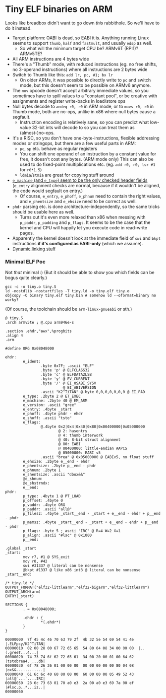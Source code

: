 # Tiny ELF binaries on ARM

Looks like breadbox didn't want to go down *this* rabbithole. So we'll have to
do it instead.

* Target platform: OABI is dead, so EABI it is. Anything running Linux seems to
  support `thumb`, `half` and `fastmult`, and usually `edsp` as well.
  * So what will the minimum target CPU be? ARMv6T (RPI1)? ARMv5TE?
* All ARM instructions are 4 bytes wide
* There's a "Thumb" mode, with reduced instructions (eg. no free shifts, no
  3-operand instructions) where all instructions are 2 bytes wide
* Switch to Thumb like this: `add lr, pc, #1; bx lr`
  * On older ARMs, it was possible to directly write to `pc` and switch mode,
    but this doesn't seem to be possible on ARMv6 anymore.
* The `mov` opcode doesn't accept arbitrary immediate values, so you sometimes
  have to spill values to a "constant pool", or be creative with assignments
  and register write-backs in load/store ops
* Null bytes decode to `andeq r0, r0` in ARM mode, or to `movs r0, r0` in Thumb
  mode, both are no-ops, unlike in x86 where null bytes cause a segfault.
  * Instruction encoding is relatively sane, so you can predict what low-value
    32-bit ints will decode to so you can treat them as (almost-)no-ops.
* It's a RISC, so you don't have one-byte-instructions, flexible addressing
  modes or stringops, but there are a few useful parts in ARM:
  * `pc`, `sp` etc. behave as regular registers
  * You can shift one operand of an instruction by a constant value for free,
    it doesn't cost any bytes. (ARM mode only) This can also be used to do
    fixed-point multiplications etc. (eg. `add r0, r0, lsr #1` for `r0*1.5`)
  * `ldmia`/`stmia` are great for copying stuff around
* [`e_machine` (and `e_type`) seem to be the only checked header fields
  ](https://code.woboq.org/linux/linux/arch/arm/kernel/elf.c.html) (`e_entry`
  alignment checks are normal, because if it wouldn't be aligned, the code
  would segfault on entry.)
  * Of course, `e_entry`, `e_phoff`, `e_phnum` need to contain the right
    values, and `e_phentsize` and `e_ehsize` need to be correct as well.
* `phdr` parsing etc. is done architecture-independently, so the same tricks
  should be usable here as well.
  * Turns out it's even more relaxed than x86 when messing with `p_paddr`,
    `p_padding` and `p_flags`. It seems to be the case that the kernel and CPU
    will happily let you execute code in read-write pages.
* Apparently the kernel doesn't look at the immediate field of `swi` and `bkpt`
  instructions __if it's configured as EABI-only__ (which we assume).
* [Dynamic linking stuff](https://linux.weeaboo.software/explain/rtld#dynamic-linking_arm)

### Minimal ELF Poc

Not *that* minimal :) (But it should be able to show you which fields can be bogus quite clearly.)

```
gcc -c -o tiny.o tiny.S
ld -nostdlib -nostartfiles -T tiny.ld -o tiny.elf tiny.o
objcopy -O binary tiny.elf tiny.bin # somehow ld --oformat=binary no worky?
```

(Of course, the toolchain should be `arm-linux-gnueabi` or sth.)

```
@ tiny.S
.arch armv5te ; @.cpu arm946e-s

.section .ehdr,"awx",%progbits
.align 4
.arm

#define ORG 0x08048000

ehdr:
        e_ident:
                .byte 0x7F; .ascii "ELF"
                .byte 'p' @ ELFCLASS32
                .byte 'c' @ ELFDATA2LSB
                .byte 'y' @ EV_CURRENT
                .byte '/' @ EI_OSABI_SYSV
                          @ EI_ABIVERSION
                .ascii "K2^TiTAN" @.byte 0,0,0,0,0,0,0 @ EI_PAD
        e_type: .2byte 2 @ ET_EXEC
        e_machine: .2byte 40 @ EM_ARM
        e_version: .ascii "gree"
        e_entry: .4byte _start
        e_phoff: .4byte phdr - ehdr
        e_shoff: .ascii "tsto"
        e_flags:                                  
                @.4byte 0x2|0x4|0x40|0x80|0x00400000|0x05000000
                        @ 2: hasentry
                        @ 4: thumb interwork
                        @ 40: 8-bit struct alignment
                        @ 80: EABI
                        @ 00400000: little-endian AAPCS
                        @ 05000000: EABI v5
                .ascii "brea" @ 0x05000000 @ EABIv5, no float stuff
        e_ehsize: .2byte e__end - ehdr
        e_phentsize: .2byte p__end - phdr
        e_phnum: .2byte 1
        e_shentsize: .ascii "dbox&&"
        @e_shnum:
        @e_shstrndx:
        e__end:
phdr:
        p_type: .4byte 1 @ PT_LOAD
        p_offset: .4byte 0
        p_vaddr: .4byte ORG
        p_paddr: .ascii "all@"
        p_filesz: .4byte _start__end - _start + e__end - ehdr + p__end - phdr
        p_memsz: .4byte _start__end - _start + e__end - ehdr + p__end - phdr
        p_flags: .byte 5 ; ascii "IRC" @ R=4 W=2 X=1
        p_align: .ascii "#lsc" @ 0x1000
        p__end:

.global _start
_start:
        mov r7, #1 @ SYS_exit
        mov r0, #42
        swi #31337 @ literal can be nonsense
        @bkpt #1337 @ like x86 int3 @ literal can be nonsense
_start__end:
```

```
/* tiny.ld */
OUTPUT_FORMAT("elf32-littlearm","elf32-bigarm","elf32-littlearm")
OUTPUT_ARCH(arm)
ENTRY(_start)

SECTIONS {
        . = 0x08048000;

        .ehdr : {
                *(.ehdr*)
        }
}
```

```
00000000  7f 45 4c 46 70 63 79 2f  4b 32 5e 54 69 54 41 4e  |.ELFpcy/K2^TiTAN|
00000010  02 00 28 00 67 72 65 65  54 80 04 08 34 00 00 00  |..(.greeT...4...|
00000020  74 73 74 6f 62 72 65 61  34 00 20 00 01 00 64 62  |tstobrea4. ...db|
00000030  6f 78 26 26 01 00 00 00  00 00 00 00 00 80 04 08  |ox&&............|
00000040  61 6c 6c 40 60 00 00 00  60 00 00 00 05 49 52 43  |all@`...`....IRC|
00000050  23 6c 73 63 01 70 a0 e3  2a 00 a0 e3 69 7a 00 ef  |#lsc.p..*...iz..|
00000060
```
